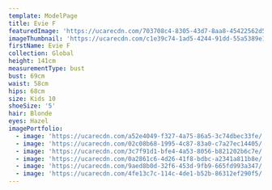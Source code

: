 ```yaml
---
template: ModelPage
title: Evie F
featuredImage: 'https://ucarecdn.com/703708c4-8305-43d7-8aa8-45422562d50f/'
imageThumbnail: 'https://ucarecdn.com/c1e39c74-1ad5-4244-91dd-55a5389e1f6f/'
firstName: Evie F
collection: Global
height: 141cm
measurementType: bust
bust: 69cm
waist: 58cm
hips: 68cm
size: Kids 10
shoeSize: '5'
hair: Blonde
eyes: Hazel
imagePortfolio:
  - image: 'https://ucarecdn.com/a52e4049-f327-4a75-86a5-3c74dbec33fe/'
  - image: 'https://ucarecdn.com/02c08b68-1995-4c87-83a0-c7a27ec14405/'
  - image: 'https://ucarecdn.com/3c7f91d1-bfe4-4a53-8056-b821202b6c7e/'
  - image: 'https://ucarecdn.com/0a2861c6-4d26-41f8-bdbc-a2341a811b8e/'
  - image: 'https://ucarecdn.com/9aed8b0d-32f6-453d-9fb9-665fd993a347/'
  - image: 'https://ucarecdn.com/4fe13c7c-114c-4de1-b52b-86312ef290f5/'
---
```



